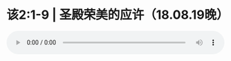 # 该2:1-9 | 圣殿荣美的应许（18.08.19晚） 

<audio style="width: 100%;" preload="false" controls controlslist="nodownload"><source src="//cdn.simai.ml/audio/mp3/old/26423.mp3" type="audio/mpeg">Your browser does not support the audio element.</audio>


